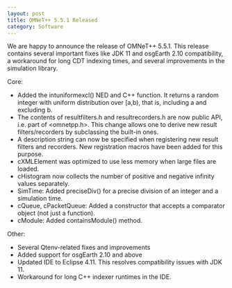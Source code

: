 ```yaml
---
layout: post
title: OMNeT++ 5.5.1 Released
category: Software
---
```

We are happy to announce the release of OMNeT++ 5.5.1. This release contains several
important fixes like JDK 11 and osgEarth 2.10 compatibility, a workaround
for long CDT indexing times, and several improvements in the simulation library.

<!--more-->

Core:
- Added the intuniformexcl() NED and C++ function. It returns a random integer with uniform distribution over [a,b), that is, including a and excluding b.
- The contents of resultfilters.h and resultrecorders.h are now public API, i.e. part of \<omnetpp.h>. This change allows one to derive new result filters/recorders by subclassing the built-in ones.
- A description string can now be specified when registering new result filters and recorders. New registration macros have been added for this purpose.
- cXMLElement was optimized to use less memory when large files are loaded.
- cHistogram now collects the number of positive and negative infinity values separately.
- SimTime: Added preciseDiv() for a precise division of an integer and a simulation time.
- cQueue, cPacketQueue: Added a constructor that accepts a comparator object (not just a function).
- cModule: Added containsModule() method.

Other:
- Several Qtenv-related fixes and improvements
- Added support for osgEarth 2.10 and above
- Updated IDE to Eclipse 4.11. This resolves compatibility issues with JDK 11.
- Workaround for long C++ indexer runtimes in the IDE.









